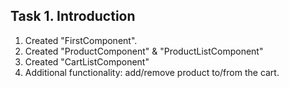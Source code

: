 ## Task 1. Introduction
1. Created "FirstComponent".
2. Created "ProductComponent" & "ProductListComponent"
3. Created "CartListComponent"
4. Additional functionality: add/remove product to/from the cart.
